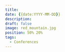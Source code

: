 ```yaml
---
title: 
date: {{date:YYYY-MM-DD}}
description: 
draft: false
image: red_mountain.jpg
position: 50% 20%
tags:
  - Conferences
---
```

